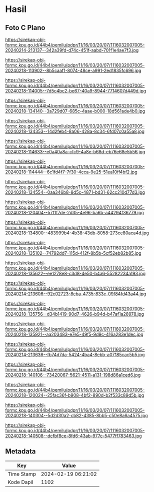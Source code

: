 # Hasil

## Foto C Plano

https://sirekap-obj-formc.kpu.go.id/44b4/pemilu/pdpr/11/16/03/20/07/1116032007005-20240214-213137--342a39fd-d74c-451f-aabd-701f1e4ae7f3.jpg

https://sirekap-obj-formc.kpu.go.id/44b4/pemilu/pdpr/11/16/03/20/07/1116032007005-20240218-113902--8b5caaf1-8074-48ce-a991-2ed1835fc696.jpg

https://sirekap-obj-formc.kpu.go.id/44b4/pemilu/pdpr/11/16/03/20/07/1116032007005-20240218-114005--7d5c4bc2-be67-40a9-8944-7714607d449d.jpg

https://sirekap-obj-formc.kpu.go.id/44b4/pemilu/pdpr/11/16/03/20/07/1116032007005-20240218-134140--3a729d07-685c-4aae-b000-18d561ade4b0.jpg

https://sirekap-obj-formc.kpu.go.id/44b4/pemilu/pdpr/11/16/03/20/07/1116032007005-20240218-134353--14d2feb4-8a06-428a-8c34-6fd07c0a55a8.jpg

https://sirekap-obj-formc.kpu.go.id/44b4/pemilu/pdpr/11/16/03/20/07/1116032007005-20240218-114633--e0a40a8a-cfc9-4a8e-b68d-eb76e68e5b56.jpg

https://sirekap-obj-formc.kpu.go.id/44b4/pemilu/pdpr/11/16/03/20/07/1116032007005-20240218-114444--6c1fd4f7-7f30-4cca-9e25-51ea10ff4bf2.jpg

https://sirekap-obj-formc.kpu.go.id/44b4/pemilu/pdpr/11/16/03/20/07/1116032007005-20240218-134554--0aa346b8-8d5c-4871-bd31-62cc210d77d3.jpg

https://sirekap-obj-formc.kpu.go.id/44b4/pemilu/pdpr/11/16/03/20/07/1116032007005-20240218-120404--57f1f7de-2d35-4e96-ba6b-a44294f36779.jpg

https://sirekap-obj-formc.kpu.go.id/44b4/pemilu/pdpr/11/16/03/20/07/1116032007005-20240218-134800--483999b4-4b38-43db-8058-273ce80aca4d.jpg

https://sirekap-obj-formc.kpu.go.id/44b4/pemilu/pdpr/11/16/03/20/07/1116032007005-20240218-135102--74792dd7-115d-412f-8b5b-5cf52eb82b85.jpg

https://sirekap-obj-formc.kpu.go.id/44b4/pemilu/pdpr/11/16/03/20/07/1116032007005-20240218-135622--ee1278e8-c3d8-4e50-b4a6-55282234a193.jpg

https://sirekap-obj-formc.kpu.go.id/44b4/pemilu/pdpr/11/16/03/20/07/1116032007005-20240214-213606--92c02723-8cba-4735-833c-09f84fd43a44.jpg

https://sirekap-obj-formc.kpu.go.id/44b4/pemilu/pdpr/11/16/03/20/07/1116032007005-20240218-135756--d34b1419-90d7-4626-b94d-b47af1a28978.jpg

https://sirekap-obj-formc.kpu.go.id/44b4/pemilu/pdpr/11/16/03/20/07/1116032007005-20240218-135921--aa203483-e7e5-49f5-9d9c-416a283e1dec.jpg

https://sirekap-obj-formc.kpu.go.id/44b4/pemilu/pdpr/11/16/03/20/07/1116032007005-20240214-213636--fb74d7da-5424-4ba4-8ebb-a07185cac5b5.jpg

https://sirekap-obj-formc.kpu.go.id/44b4/pemilu/pdpr/11/16/03/20/07/1116032007005-20240218-140106--73420067-5621-4511-a131-198d86a1ced6.jpg

https://sirekap-obj-formc.kpu.go.id/44b4/pemilu/pdpr/11/16/03/20/07/1116032007005-20240218-120024--25fac36f-b908-4bf2-890d-b2f533c89d5b.jpg

https://sirekap-obj-formc.kpu.go.id/44b4/pemilu/pdpr/11/16/03/20/07/1116032007005-20240218-140304--5d2d30a2-cb82-4385-8bb5-c50e8a6a4575.jpg

https://sirekap-obj-formc.kpu.go.id/44b4/pemilu/pdpr/11/16/03/20/07/1116032007005-20240218-140508--dcfbf8ce-8fd6-43ab-977c-5477ff783463.jpg


## Metadata

| Key        | Value               |
| ---------- | ------------------- |
| Time Stamp | 2024-02-19 06:21:02 |
| Kode Dapil | 1102                |



